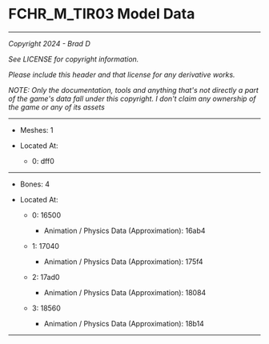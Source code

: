 # FCHR_M_TIR03 Model Data

---

*Copyright 2024 - Brad D*

*See LICENSE for copyright information.*

*Please include this header and that license for any derivative works.*

*NOTE: Only the documentation, tools and anything that's not directly a part of the game's data fall under this copyright. I don't claim any ownership of the game or any of its assets*

---

* Meshes: 1

* Located At:
  
  * 0: dff0

---

* Bones: 4

* Located At:
  
  * 0: 16500
    
    * Animation / Physics Data (Approximation): 16ab4
  
  * 1: 17040
    
    * Animation / Physics Data (Approximation): 175f4
  
  * 2: 17ad0
    
    * Animation / Physics Data (Approximation): 18084
  
  * 3: 18560
    
    * Animation / Physics Data (Approximation): 18b14

---
